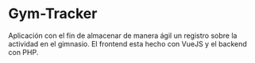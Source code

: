 # Gym-Tracker

Aplicación con el fin de almacenar de manera ágil un registro sobre la actividad en el gimnasio. El frontend esta hecho con VueJS y el backend con PHP.